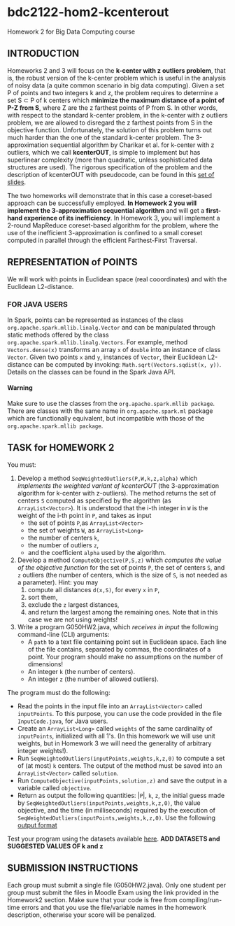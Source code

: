 # bdc2122-hom2-kcenterout
Homework 2 for Big Data Computing course

## INTRODUCTION

Homeworks 2 and 3 will focus on the **k-center with z outliers problem**, that is, the robust version of the k-center problem which is useful in the analysis of noisy data (a quite common scenario in big data computing). Given a set P of points and two integers k and z, the problem requires to determine a set S ⊂ P of k centers which **minimize the maximum distance of a point of P-Z from S**, where Z are the z farthest points of P from S. In other words, with respect to the standard k-center problem, in the k-center with z outliers problem, we are allowed to disregard the z farthest points from S in the objective function. Unfortunately, the solution of this problem turns out much harder than the one of the standard k-center problem. The 3-approximation sequential algorithm by Charikar et al. for k-center with z outliers, which we call **kcenterOUT**, is simple to implement but has superlinear complexity (more than quadratic, unless sophisticated data structures are used). The rigorous specification of the problem and the description of kcenterOUT with pseudocode, can be found in this [set of slides](https://esami.elearning.unipd.it/pluginfile.php/319634/mod_page/content/34/PresentationHW2.pdf?time=1651045518761).

The two homeworks will demonstrate that in this case a coreset-based approach can be successfully employed. **In Homework 2 you will implement the 3-approximation sequential algorithm** and will get a **first-hand experience of its inefficiency**. In Homework 3, you will implement a 2-round MapReduce coreset-based algorithm for the problem, where the use of the inefficient 3-approximation is confined to a small coreset computed in parallel through the efficient Farthest-First Traversal.

## REPRESENTATION of POINTS

We will work with points in Euclidean space (real cooordinates) and with the Euclidean L2-distance.

### FOR JAVA USERS

In Spark, points can be represented as instances of the class `org.apache.spark.mllib.linalg.Vector` and can be manipulated through static methods offered by the class `org.apache.spark.mllib.linalg.Vectors`. For example, method `Vectors.dense(x)` transforms an array `x` of `double` into an instance of class `Vector`.  Given two points `x` and `y`, instances of `Vector`, their Euclidean L2-distance can be computed by invoking: `Math.sqrt(Vectors.sqdist(x, y))`. Details on the classes can be found in the Spark Java API.  

#### Warning

Make sure to use the classes from the `org.apache.spark.mllib package`. There are classes with the same name in `org.apache.spark.ml` package which are functionally equivalent, but incompatible with those of the `org.apache.spark.mllib package`.

## TASK for HOMEWORK 2

You must:

1. Develop a method `SeqWeightedOutliers(P,W,k,z,alpha)` which *implements the weighted variant of kcenterOUT* (the 3-approximation algorithm for k-center with z-outliers). The method returns the set of centers `S` computed as specified by the algorithm (as `ArrayList<Vector>`). It is understood that the i-th integer in `W` is the weight of the i-th point in `P`, and takes as input
    * the set of points `P`,as `ArrayList<Vector>`
    * the set of weights `W`, as `ArrayList<Long>`
    * the number of centers `k`,
    * the number of outliers `z`,
    * and the coefficient `alpha` used by the algorithm.
2. Develop a method `ComputeObjective(P,S,z)` which *computes the value of the objective function* for the set of points `P`, the set of centers `S`, and `z` outliers (the number of centers, which is the size of `S`, is not needed as a parameter). Hint: you may
    1. compute all distances `d(x,S)`, for every `x` in `P`,
    2. sort them,
    3. exclude the `z` largest distances,
    4. and return the largest among the remaining ones.
    Note that in this case we are not using weights!
3. Write a program G050HW2.java, which *receives in input* the following command-line (CLI) arguments:
    * A `path` to a text file containing point set in Euclidean space. Each line of the file contains, separated by commas, the coordinates of a point. Your program should make no assumptions on the number of dimensions!
    * An integer `k` (the number of centers).
    * An integer `z` (the number of allowed outliers).

The program must do the following:

* Read the points in the input file into an `ArrayList<Vector>` called `inputPoints`. To this purpose, you can use the code provided in the file `InputCode.java`, for Java users.
* Create an `ArrayList<Long>` called `weights` of the same cardinality of `inputPoints`, initialized with all 1's. (In this homework we will use unit weights, but in Homework 3 we will need the generality of arbitrary integer weights!).
* Run `SeqWeightedOutliers(inputPoints,weights,k,z,0)` to compute a set of (at most) `k` centers. The output of the method must be saved into an `ArrayList<Vector>` called `solution`.
* Run `ComputeObjective(inputPoints,solution,z)` and save the output in a variable called `objective`.
* Return as output the following quantities: |`P`|, `k`, `z`, the initial guess made by `SeqWeightedOutliers(inputPoints,weights,k,z,0)`, the value objective, and the time (in milliseconds) required by the execution of `SeqWeightedOutliers(inputPoints,weights,k,z,0)`. Use the following [output format](https://esami.elearning.unipd.it/pluginfile.php/319634/mod_page/content/34/OutputFormat.txt)

Test your program using the datasets available [here](https://esami.elearning.unipd.it/mod/page/view.php?id=44241).
**ADD DATASETS and SUGGESTED VALUES OF k and z**

## SUBMISSION INSTRUCTIONS

Each group must submit a single file (G050HW2.java). Only one student per group must submit the files in Moodle Exam using the link provided in the Homework2 section. Make sure that your code is free from compiling/run-time errors and that you use the file/variable names in the homework description, otherwise your score will be penalized.

